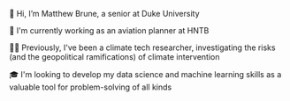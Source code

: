 👋  Hi, I’m Matthew Brune, a senior at Duke University

💼 I'm currently working as an aviation planner at HNTB

👨‍🔬 Previously, I've been a climate tech researcher, investigating the risks (and the geopolitical ramifications) of climate intervention

🎓 I'm looking to develop my data science and machine learning skills as a valuable tool for problem-solving of all kinds

